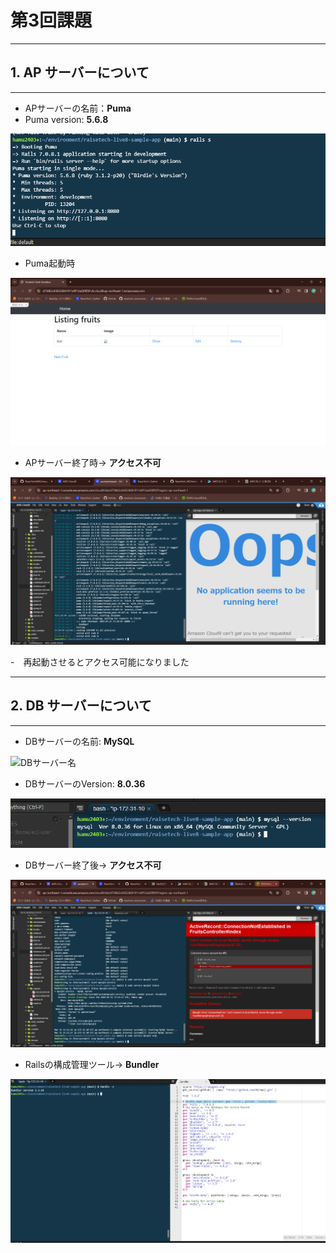 # 第3回課題

---
## 1. AP サーバーについて
---


* APサーバーの名前：**Puma**
* Puma version: **5.6.8**

![サーバー名](images/puma.png)

* Puma起動時

![Puma起動時](/images/fruits.png)

* APサーバー終了時→ **アクセス不可**

![AP終了時](images/pumastop.png)

-　再起動させるとアクセス可能になりました

---
## 2. DB サーバーについて
---

* DBサーバーの名前: **MySQL**

![DBサーバー名](imagis/mysqldstatus.png)

* DBサーバーのVersion: **8.0.36**

![DBバージョン](images/sqlversion.png)

* DBサーバー終了後→ **アクセス不可**

![DB終了時](images/mysqldstop.png)

* Railsの構成管理ツール→ **Bundler**

![構成管理](images/bundler.png)